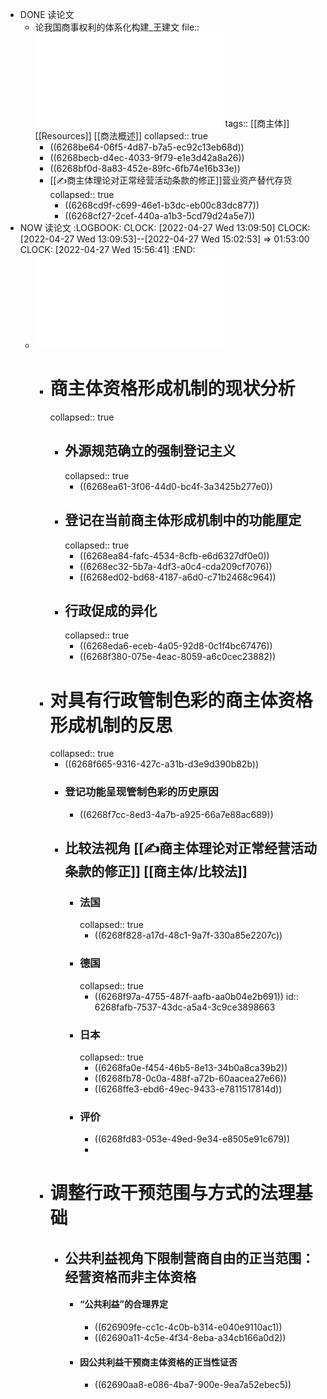- DONE 读论文
	- 论我国商事权利的体系化构建_王建文
	  file:: ![论我国商事权利的体系化构建_王建文.pdf](../assets/论我国商事权利的体系化构建_王建文_1650960684973_0.pdf)
	  tags:: [[商主体]] [[Resources]] [[商法概述]]
	  collapsed:: true
		- ((6268be64-06f5-4d87-b7a5-ec92c13eb68d))
		- ((6268becb-d4ec-4033-9f79-e1e3d42a8a26))
		- ((6268bf0d-8a83-452e-89fc-6fb74e16b33e))
		- [[✍️商主体理论对正常经营活动条款的修正]]营业资产替代存货
		  collapsed:: true
			- ((6268cd9f-c699-46e1-b3dc-eb00c83dc877))
			- ((6268cf27-2cef-440a-a1b3-5cd79d24a5e7))
- NOW 读论文
  :LOGBOOK:
  CLOCK: [2022-04-27 Wed 13:09:50]
  CLOCK: [2022-04-27 Wed 13:09:53]--[2022-04-27 Wed 15:02:53] =>  01:53:00
  CLOCK: [2022-04-27 Wed 15:56:41]
  :END:
	- ![商主体资格形成机制的革新_季奎明.pdf](../assets/商主体资格形成机制的革新_季奎明_1651036205772_0.pdf)
		- # 商主体资格形成机制的现状分析
		  collapsed:: true
			- ## 外源规范确立的强制登记主义
			  collapsed:: true
				- ((6268ea61-3f06-44d0-bc4f-3a3425b277e0))
			- ## 登记在当前商主体形成机制中的功能厘定
			  collapsed:: true
				- ((6268ea84-fafc-4534-8cfb-e6d6327df0e0))
				- ((6268ec32-5b7a-4df3-a0c4-cda209cf7076))
				- ((6268ed02-bd68-4187-a6d0-c71b2468c964))
			- ## 行政促成的异化
			  collapsed:: true
				- ((6268eda6-eceb-4a05-92d8-0c1f4bc67476))
				- ((6268f380-075e-4eac-8059-a6c0cec23882))
		- # 对具有行政管制色彩的商主体资格形成机制的反思
		  collapsed:: true
			- ((6268f665-9316-427c-a31b-d3e9d390b82b))
			- ### 登记功能呈现管制色彩的历史原因
				- ((6268f7cc-8ed3-4a7b-a925-66a7e88ac689))
			- ## 比较法视角 [[✍️商主体理论对正常经营活动条款的修正]] [[商主体/比较法]]
				- ### 法国
				  collapsed:: true
					- ((6268f828-a17d-48c1-9a7f-330a85e2207c))
				- ### 德国
				  collapsed:: true
					- ((6268f97a-4755-487f-aafb-aa0b04e2b691))
					  id:: 6268fafb-7537-43dc-a5a4-3c9ce3898663
				- ### 日本
				  collapsed:: true
					- ((6268fa0e-f454-46b5-8e13-34b0a8ca39b2))
					- ((6268fb78-0c0a-488f-a72b-60aacea27e66))
					- ((6268ffe3-ebd6-49ec-9433-e7811517814d))
				- ### 评价
					- ((6268fd83-053e-49ed-9e34-e8505e91c679))
					-
		- # 调整行政干预范围与方式的法理基础
			- ## 公共利益视角下限制营商自由的正当范围：经营资格而非主体资格
				- #### “公共利益”的合理界定
					- ((626909fe-cc1c-4c0b-b314-e040e9110ac1))
					- ((62690a11-4c5e-4f34-8eba-a34cb166a0d2))
				- #### 因公共利益干预商主体资格的正当性证否
					- ((62690aa8-e086-4ba7-900e-9ea7a52ebec5))